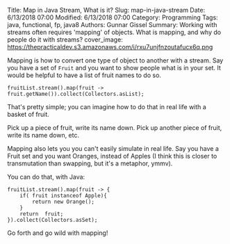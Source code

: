 Title: Map in Java Stream, What is it?
Slug: map-in-java-stream
Date: 6/13/2018 07:00
Modified: 6/13/2018 07:00
Category: Programming
Tags: java, functional, fp, java8
Authors: Gunnar Gissel
Summary: Working with streams often requires 'mapping' of objects.  What is mapping, and why do people do it with streams?
cover_image: https://thepracticaldev.s3.amazonaws.com/i/rxu7unjfnzoutafucx6q.png

Mapping is how to convert one type of object to another with a stream.  Say you have a set of `Fruit` and you want to show people what is in your set.  It would be helpful to have a list of fruit names to do so.

    fruitList.stream().map(fruit -> fruit.getName()).collect(Collectors.asList);

That's pretty simple; you can imagine how to do that in real life with a basket of fruit.  

Pick up a piece of fruit, write its name down.  Pick up another piece of fruit, write its name down, etc.

Mapping also lets you you can't easily simulate in real life.  Say you have a Fruit set and you want Oranges, instead of Apples (I think this is closer to transmutation than swapping, but it's a metaphor, ymmv).

You can do that, with Java:

    fruitList.stream().map(fruit -> {
        if( fruit instanceof Apple){
            return new Orange();
        }
        return  fruit;
    }).collect(Collectors.asSet);

Go forth and go wild with mapping!
